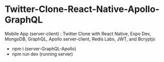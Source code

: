 # Twitter-Clone-React-Native-Apollo-GraphQL
Mobile App (server-client) : Twitter Clone with React Native, Expo Dev, MongoDB, GraphQL, Apollo server-client, Redis Labs, JWT, and Bcryptjs

- npm i (server-GraphQL-Apollo)
- npm run dev (running server)